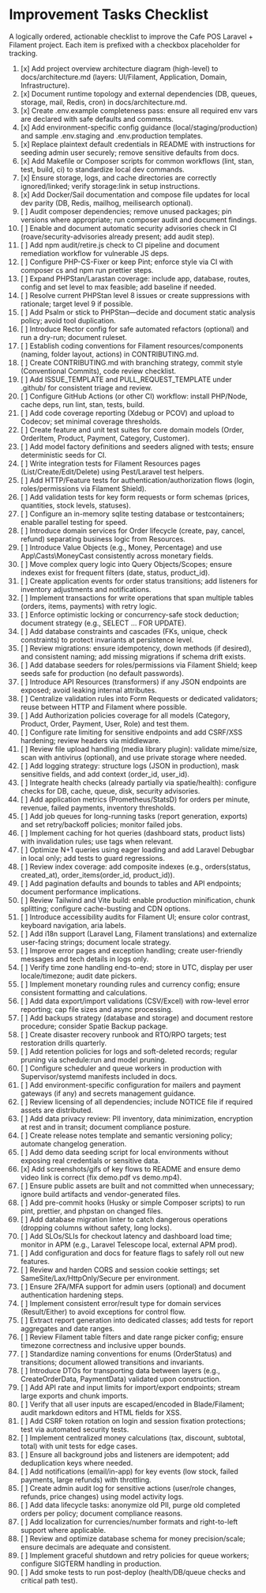 # Improvement Tasks Checklist

A logically ordered, actionable checklist to improve the Cafe POS Laravel + Filament project. Each item is prefixed with a checkbox placeholder for tracking.

1. [x] Add project overview architecture diagram (high-level) to docs/architecture.md (layers: UI/Filament, Application, Domain, Infrastructure). 
2. [x] Document runtime topology and external dependencies (DB, queues, storage, mail, Redis, cron) in docs/architecture.md.
3. [x] Create .env.example completeness pass: ensure all required env vars are declared with safe defaults and comments.
4. [x] Add environment-specific config guidance (local/staging/production) and sample .env.staging and .env.production templates.
5. [x] Replace plaintext default credentials in README with instructions for seeding admin user securely; remove sensitive defaults from docs.
6. [x] Add Makefile or Composer scripts for common workflows (lint, stan, test, build, ci) to standardize local dev commands.
7. [x] Ensure storage, logs, and cache directories are correctly ignored/linked; verify storage:link in setup instructions.
8. [x] Add Docker/Sail documentation and compose file updates for local dev parity (DB, Redis, mailhog, meilisearch optional).
9. [ ] Audit composer dependencies; remove unused packages; pin versions where appropriate; run composer audit and document findings.
10. [ ] Enable and document automatic security advisories check in CI (roave/security-advisories already present; add audit step).
11. [ ] Add npm audit/retire.js check to CI pipeline and document remediation workflow for vulnerable JS deps.
12. [ ] Configure PHP-CS-Fixer or keep Pint; enforce style via CI with composer cs and npm run prettier steps.
13. [ ] Expand PHPStan/Larastan coverage: include app, database, routes, config and set level to max feasible; add baseline if needed.
14. [ ] Resolve current PHPStan level 8 issues or create suppressions with rationale; target level 9 if possible.
15. [ ] Add Psalm or stick to PHPStan—decide and document static analysis policy; avoid tool duplication.
16. [ ] Introduce Rector config for safe automated refactors (optional) and run a dry-run; document ruleset.
17. [ ] Establish coding conventions for Filament resources/components (naming, folder layout, actions) in CONTRIBUTING.md.
18. [ ] Create CONTRIBUTING.md with branching strategy, commit style (Conventional Commits), code review checklist.
19. [ ] Add ISSUE_TEMPLATE and PULL_REQUEST_TEMPLATE under .github/ for consistent triage and review.
20. [ ] Configure GitHub Actions (or other CI) workflow: install PHP/Node, cache deps, run lint, stan, tests, build.
21. [ ] Add code coverage reporting (Xdebug or PCOV) and upload to Codecov; set minimal coverage thresholds.
22. [ ] Create feature and unit test suites for core domain models (Order, OrderItem, Product, Payment, Category, Customer).
23. [ ] Add model factory definitions and seeders aligned with tests; ensure deterministic seeds for CI.
24. [ ] Write integration tests for Filament Resources pages (List/Create/Edit/Delete) using Pest/Laravel test helpers.
25. [ ] Add HTTP/Feature tests for authentication/authorization flows (login, roles/permissions via Filament Shield).
26. [ ] Add validation tests for key form requests or form schemas (prices, quantities, stock levels, statuses).
27. [ ] Configure an in-memory sqlite testing database or testcontainers; enable parallel testing for speed.
28. [ ] Introduce domain services for Order lifecycle (create, pay, cancel, refund) separating business logic from Resources.
29. [ ] Introduce Value Objects (e.g., Money, Percentage) and use App\Casts\MoneyCast consistently across monetary fields.
30. [ ] Move complex query logic into Query Objects/Scopes; ensure indexes exist for frequent filters (date, status, product_id).
31. [ ] Create application events for order status transitions; add listeners for inventory adjustments and notifications.
32. [ ] Implement transactions for write operations that span multiple tables (orders, items, payments) with retry logic.
33. [ ] Enforce optimistic locking or concurrency-safe stock deduction; document strategy (e.g., SELECT ... FOR UPDATE).
34. [ ] Add database constraints and cascades (FKs, unique, check constraints) to protect invariants at persistence level.
35. [ ] Review migrations: ensure idempotency, down methods (if desired), and consistent naming; add missing migrations if schema drift exists.
36. [ ] Add database seeders for roles/permissions via Filament Shield; keep seeds safe for production (no default passwords).
37. [ ] Introduce API Resources (transformers) if any JSON endpoints are exposed; avoid leaking internal attributes.
38. [ ] Centralize validation rules into Form Requests or dedicated validators; reuse between HTTP and Filament where possible.
39. [ ] Add Authorization policies coverage for all models (Category, Product, Order, Payment, User, Role) and test them.
40. [ ] Configure rate limiting for sensitive endpoints and add CSRF/XSS hardening; review headers via middleware.
41. [ ] Review file upload handling (media library plugin): validate mime/size, scan with antivirus (optional), and use private storage where needed.
42. [ ] Add logging strategy: structure logs (JSON in production), mask sensitive fields, and add context (order_id, user_id).
43. [ ] Integrate health checks (already partially via spatie/health): configure checks for DB, cache, queue, disk, security advisories.
44. [ ] Add application metrics (Prometheus/StatsD) for orders per minute, revenue, failed payments, inventory thresholds.
45. [ ] Add job queues for long-running tasks (report generation, exports) and set retry/backoff policies; monitor failed jobs.
46. [ ] Implement caching for hot queries (dashboard stats, product lists) with invalidation rules; use tags when relevant.
47. [ ] Optimize N+1 queries using eager loading and add Laravel Debugbar in local only; add tests to guard regressions.
48. [ ] Review index coverage: add composite indexes (e.g., orders(status, created_at), order_items(order_id, product_id)).
49. [ ] Add pagination defaults and bounds to tables and API endpoints; document performance implications.
50. [ ] Review Tailwind and Vite build: enable production minification, chunk splitting; configure cache-busting and CDN options.
51. [ ] Introduce accessibility audits for Filament UI; ensure color contrast, keyboard navigation, aria labels.
52. [ ] Add i18n support (Laravel Lang, Filament translations) and externalize user-facing strings; document locale strategy.
53. [ ] Improve error pages and exception handling; create user-friendly messages and tech details in logs only.
54. [ ] Verify time zone handling end-to-end; store in UTC, display per user locale/timezone; audit date pickers.
55. [ ] Implement monetary rounding rules and currency config; ensure consistent formatting and calculations.
56. [ ] Add data export/import validations (CSV/Excel) with row-level error reporting; cap file sizes and async processing.
57. [ ] Add backups strategy (database and storage) and document restore procedure; consider Spatie Backup package.
58. [ ] Create disaster recovery runbook and RTO/RPO targets; test restoration drills quarterly.
59. [ ] Add retention policies for logs and soft-deleted records; regular pruning via schedule:run and model pruning.
60. [ ] Configure scheduler and queue workers in production with Supervisor/systemd manifests included in docs.
61. [ ] Add environment-specific configuration for mailers and payment gateways (if any) and secrets management guidance.
62. [ ] Review licensing of all dependencies; include NOTICE file if required assets are distributed.
63. [ ] Add data privacy review: PII inventory, data minimization, encryption at rest and in transit; document compliance posture.
64. [ ] Create release notes template and semantic versioning policy; automate changelog generation.
65. [ ] Add demo data seeding script for local environments without exposing real credentials or sensitive data.
66. [x] Add screenshots/gifs of key flows to README and ensure demo video link is correct (fix demo.pdf vs demo.mp4).
67. [ ] Ensure public assets are built and not committed when unnecessary; ignore build artifacts and vendor-generated files.
68. [ ] Add pre-commit hooks (Husky or simple Composer scripts) to run pint, prettier, and phpstan on changed files.
69. [ ] Add database migration linter to catch dangerous operations (dropping columns without safety, long locks).
70. [ ] Add SLOs/SLIs for checkout latency and dashboard load time; monitor in APM (e.g., Laravel Telescope local, external APM prod).
71. [ ] Add configuration and docs for feature flags to safely roll out new features.
72. [ ] Review and harden CORS and session cookie settings; set SameSite/Lax/HttpOnly/Secure per environment.
73. [ ] Ensure 2FA/MFA support for admin users (optional) and document authentication hardening steps.
74. [ ] Implement consistent error/result type for domain services (Result/Either) to avoid exceptions for control flow.
75. [ ] Extract report generation into dedicated classes; add tests for report aggregates and date ranges.
76. [ ] Review Filament table filters and date range picker config; ensure timezone correctness and inclusive upper bounds.
77. [ ] Standardize naming conventions for enums (OrderStatus) and transitions; document allowed transitions and invariants.
78. [ ] Introduce DTOs for transporting data between layers (e.g., CreateOrderData, PaymentData) validated upon construction.
79. [ ] Add API rate and input limits for import/export endpoints; stream large exports and chunk imports.
80. [ ] Verify that all user inputs are escaped/encoded in Blade/Filament; audit markdown editors and HTML fields for XSS.
81. [ ] Add CSRF token rotation on login and session fixation protections; test via automated security tests.
82. [ ] Implement centralized money calculations (tax, discount, subtotal, total) with unit tests for edge cases.
83. [ ] Ensure all background jobs and listeners are idempotent; add deduplication keys where needed.
84. [ ] Add notifications (email/in-app) for key events (low stock, failed payments, large refunds) with throttling.
85. [ ] Create admin audit log for sensitive actions (user/role changes, refunds, price changes) using model activity logs.
86. [ ] Add data lifecycle tasks: anonymize old PII, purge old completed orders per policy; document compliance reasons.
87. [ ] Add localization for currencies/number formats and right-to-left support where applicable.
88. [ ] Review and optimize database schema for money precision/scale; ensure decimals are adequate and consistent.
89. [ ] Implement graceful shutdown and retry policies for queue workers; configure SIGTERM handling in production.
90. [ ] Add smoke tests to run post-deploy (health/DB/queue checks and critical path test).

